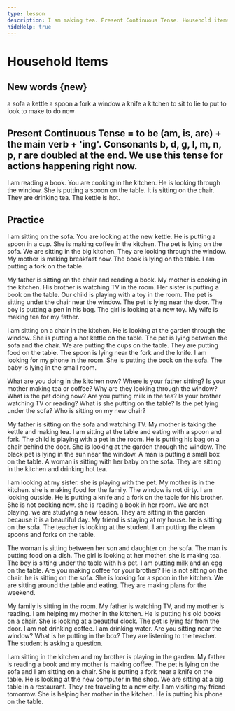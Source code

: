 ```yaml
---
type: lesson
description: I am making tea. Present Continuous Tense. Household items.
hideHelp: true
---
```


# Household Items

## New words {new}

a sofa
a kettle
a spoon
a fork
a window
a knife
a kitchen
to sit
to lie
to put
to look
to make
to do
now

## Present Continuous Tense = to be (am, is, are) + the main verb + 'ing'. Consonants b, d, g, l, m, n, p, r are doubled at the end. We use this tense for actions happening right now.

I am reading a book.
You are cooking in the kitchen.
He is looking through the window.
She is putting a spoon on the table.
It is sitting on the chair.
They are drinking tea.
The kettle is hot.

## Practice

I am sitting on the sofa.
You are looking at the new kettle.
He is putting a spoon in a cup.
She is making coffee in the kitchen.
The pet is lying on the sofa.
We are sitting in the big kitchen.
They are looking through the window.
My mother is making breakfast now.
The book is lying on the table.
I am putting a fork on the table.

My father is sitting on the chair and reading a book.
My mother is cooking in the kitchen.
His brother is watching TV in the room.
Her sister is putting a book on the table.
Our child is playing with a toy in the room.
The pet is sitting under the chair near the window.
The pet is lying near the door.
The boy is putting a pen in his bag.
The girl is looking at a new toy.
My wife is making tea for my father.

I am sitting on a chair in the kitchen.
He is looking at the garden through the window.
She is putting a hot kettle on the table.
The pet is lying between the sofa and the chair.
We are putting the cups on the table.
They are putting food on the table.
The spoon is lying near the fork and the knife.
I am looking for my phone in the room.
She is putting the book on the sofa.
The baby is lying in the small room.

What are you doing in the kitchen now?
Where is your father sitting?
Is your mother making tea or coffee?
Why are they looking through the window?
What is the pet doing now?
Are you putting milk in the tea?
Is your brother watching TV or reading?
What is she putting on the table?
Is the pet lying under the sofa?
Who is sitting on my new chair?

My father is sitting on the sofa and watching TV.
My mother is taking the kettle and making tea.
I am sitting at the table and eating with a spoon and fork.
The child is playing with a pet in the room.
He is putting his bag on a chair behind the door.
She is looking at the garden through the window.
The black pet is lying in the sun near the window.
A man is putting a small box on the table.
A woman is sitting with her baby on the sofa.
They are sitting in the kitchen and drinking hot tea.

I am looking at my sister.
she is playing with the pet.
My mother is in the kitchen.
she is making food for the family.
The window is not dirty.
I am looking outside.
He is putting a knife and a fork on the table for his brother.
She is not cooking now.
she is reading a book in her room.
We are not playing.
we are studying a new lesson.
They are sitting in the garden because it is a beautiful day.
My friend is staying at my house.
he is sitting on the sofa.
The teacher is looking at the student.
I am putting the clean spoons and forks on the table.

The woman is sitting between her son and daughter on the sofa.
The man is putting food on a dish.
The girl is looking at her mother.
she is making tea.
The boy is sitting under the table with his pet.
I am putting milk and an egg on the table.
Are you making coffee for your brother?
He is not sitting on the chair.
he is sitting on the sofa.
She is looking for a spoon in the kitchen.
We are sitting around the table and eating.
They are making plans for the weekend.

My family is sitting in the room.
My father is watching TV, and my mother is reading.
I am helping my mother in the kitchen.
He is putting his old books on a chair.
She is looking at a beautiful clock.
The pet is lying far from the door.
I am not drinking coffee.
I am drinking water.
Are you sitting near the window?
What is he putting in the box?
They are listening to the teacher.
The student is asking a question.

I am sitting in the kitchen and my brother is playing in the garden.
My father is reading a book and my mother is making coffee.
The pet is lying on the sofa and I am sitting on a chair.
She is putting a fork near a knife on the table.
He is looking at the new computer in the shop.
We are sitting at a big table in a restaurant.
They are traveling to a new city.
I am visiting my friend tomorrow.
She is helping her mother in the kitchen.
He is putting his phone on the table.
